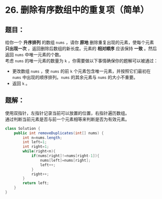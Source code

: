 # 26. 删除有序数组中的重复项（简单）
## 题目：
给你一个 **升序排列** 的数组 `nums` ，请你 **原地** 删除重复出现的元素，使每个元素 **只出现一次** ，返回删除后数组的新长度。元素的 **相对顺序** 应该保持 **一致** 。然后返回 `nums` 中唯一元素的个数。\
考虑 `nums` 的唯一元素的数量为 `k` ，你需要做以下事情确保你的题解可以被通过：
* 更改数组 `nums` ，使 `nums` 的前 `k` 个元素包含唯一元素，并按照它们最初在 `nums` 中出现的顺序排列。`nums` 的其余元素与 `nums` 的大小不重要。
* 返回 `k` 。
## 题解：
使用双指针，左指针记录当前可以放置的位置，右指针遍历数组。\
通过判断当前元素是否与前一个元素相等来判断是否为有效元素。
```java
class Solution {
    public int removeDuplicates(int[] nums) {
        int n=nums.length;
        int left=1;
        int right=1;
        while(right<n){
            if(nums[right]!=nums[right-1]){
                nums[left]=nums[right];
                left++;
            }
            right++;
        }
        return left;
    }
}
```